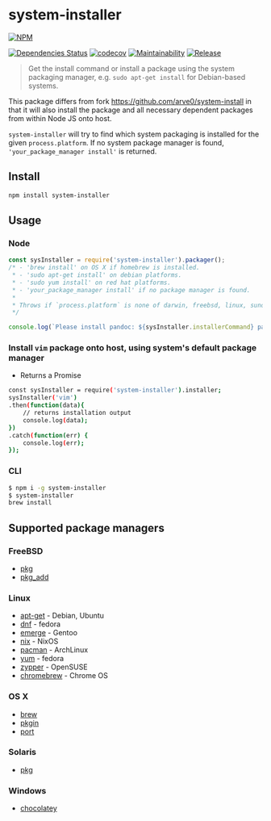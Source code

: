 system-installer
=======
[![NPM](https://nodei.co/npm/system-installerpng)](https://nodei.co/npm/system-installer/)

[![Dependencies Status](http://img.shields.io/david/techno-express/system-installer.svg)](https://david-dm.org/techno-express/system-installer) [![codecov](https://codecov.io/gh/techno-express/system-installer/branch/installer/graph/badge.svg?token=nups0UsVPw)](https://codecov.io/gh/techno-express/system-installer) [![Maintainability](https://api.codeclimate.com/v1/badges/54f89d3ae887724ceb93/maintainability)](https://codeclimate.com/github/techno-express/system-install/maintainability) [![Release](http://img.shields.io/npm/v/system-installer.svg)](https://www.npmjs.org/package/system-installer)

> Get the install command or install a package using the system packaging manager, e.g. `sudo apt-get install` for Debian-based systems.

This package differs from fork https://github.com/arve0/system-install in that it will also install the package and all necessary dependent packages from within Node JS onto host.

`system-installer` will try to find which system packaging is installed for the given `process.platform`. If no system package manager is found, `'your_package_manager install'` is returned.

## Install

```sh
npm install system-installer
```

## Usage

### Node

```js
const sysInstaller = require('system-installer').packager();
/* - 'brew install' on OS X if homebrew is installed.
 * - 'sudo apt-get install' on debian platforms.
 * - 'sudo yum install' on red hat platforms.
 * - 'your_package_manager install' if no package manager is found.
 *
 * Throws if `process.platform` is none of darwin, freebsd, linux, sunos or win32.
 */

console.log(`Please install pandoc: ${sysInstaller.installerCommand} pandoc`);
```

### Install `vim` package onto host, using system's default package manager

* Returns a Promise

```sh
const sysInstaller = require('system-installer').installer;
sysInstaller('vim')
.then(function(data){
    // returns installation output
    console.log(data);
})
.catch(function(err) {
    console.log(err);
});
```

### CLI

```sh
$ npm i -g system-installer
$ system-installer
brew install
```

## Supported package managers

### FreeBSD
- [pkg]
- [pkg_add]

### Linux
- [apt-get] - Debian, Ubuntu
- [dnf] - fedora
- [emerge] - Gentoo
- [nix] - NixOS
- [pacman] - ArchLinux
- [yum] - fedora
- [zypper] - OpenSUSE
- [chromebrew] - Chrome OS

### OS X
- [brew]
- [pkgin]
- [port]

### Solaris
- [pkg](https://docs.oracle.com/cd/E23824_01/html/E21802/gihhp.html)

### Windows
- [chocolatey]

[apt-get]: https://help.ubuntu.com/community/AptGet/Howto
[brew]: http://brew.sh
[pacman]: https://wiki.archlinux.org/index.php/pacman
[yum]: https://fedoraproject.org/wiki/Yum
[dnf]: https://fedoraproject.org/wiki/Dnf
[nix]: https://nixos.org/nix/
[zypper]: https://en.opensuse.org/Portal:Zypper
[emerge]: https://wiki.gentoo.org/wiki/Portage
[port]: https://guide.macports.org/#using.port
[pkgin]: https://github.com/cmacrae/saveosx
[pkg]: https://www.freebsd.org/doc/handbook/pkgng-intro.html
[pkg_add]: https://www.freebsd.org/cgi/man.cgi?query=pkg_add&manpath=FreeBSD+7.2-RELEASE
[chocolatey]: https://chocolatey.org
[chromebrew]: https://github.com/skycocker/chromebrew
